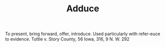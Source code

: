 ---
title: Adduce
permalink: "/definitions/adduce.html"
body: To present, bring forward, offer, introduce. Used particularly with refer-euce
  to evidence. Tuttle v. Story County, 56 Iowa, 316, 9 N. W. 292
published_at: '2018-07-07'
layout: post
---